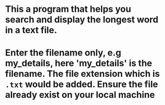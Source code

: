 # This a program that helps you search and display the longest word in a text file.

# Enter the filename only, e.g my_details, here 'my_details' is the filename. The file extension which is `.txt` would be added. Ensure the file already exist on your local machine



